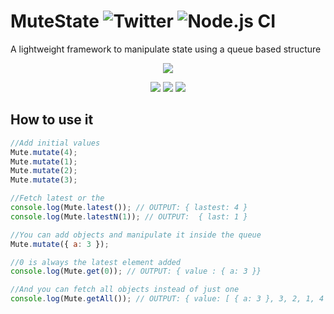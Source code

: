 # MuteState ![Twitter](https://img.shields.io/twitter/url?url=https%3A%2F%2Fgithub.com%2FWarkanlock%2MuteState) ![Node.js CI](https://github.com/Warkanlock/MuteState/workflows/Node.js%20CI/badge.svg?branch=master)

A lightweight framework to manipulate state using a queue based structure

<p align="center"><img src="https://imgshare.io/images/2020/06/15/twitter_profile_image.png"/></p>  
<p align="center"><img src="https://img.shields.io/badge/license-MIT-blue.svg"/> <img src="https://img.shields.io/github/issues/Warkanlock/MuteState"/> <img src="https://img.shields.io/github/repo-size/warkanlock/MuteState"/></p>

## How to use it

```javascript
//Add initial values
Mute.mutate(4);
Mute.mutate(1);
Mute.mutate(2);
Mute.mutate(3);

//Fetch latest or the
console.log(Mute.latest()); // OUTPUT: { lastest: 4 }
console.log(Mute.latestN(1)); // OUTPUT:  { last: 1 }

//You can add objects and manipulate it inside the queue
Mute.mutate({ a: 3 });

//0 is always the latest element added
console.log(Mute.get(0)); // OUTPUT: { value : { a: 3 }}

//And you can fetch all objects instead of just one
console.log(Mute.getAll()); // OUTPUT: { value: [ { a: 3 }, 3, 2, 1, 4 ] }
```
